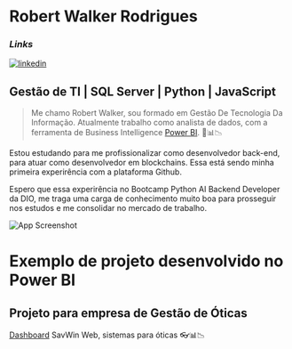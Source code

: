 
# Robert Walker Rodrigues
### *Links*
[![linkedin](https://img.shields.io/badge/linkedin-0A66C2?style=for-the-badge&logo=linkedin&logoColor=white)](https://www.linkedin.com/in/robert-rodrigues-21610110a/)

## Gestão de TI | SQL Server | Python | JavaScript

>Me chamo Robert Walker, sou formado em Gestão De Tecnologia Da Informação. Atualmente trabalho como analista de dados, com a ferramenta de Business Intelligence [Power BI](https://www.microsoft.com/pt-br/power-platform/products/power-bi/landing/free-account?ef_id=_k_CjwKCAjwrvyxBhAbEiwAEg_KgmFPMF9VDr0P5BP3oMAyUA9dyatYpkj1KkET2JNBgU5kPsn2LM-RXRoCRXYQAvD_BwE_k_&OCID=AIDcmmk4cy2ahx_SEM__k_CjwKCAjwrvyxBhAbEiwAEg_KgmFPMF9VDr0P5BP3oMAyUA9dyatYpkj1KkET2JNBgU5kPsn2LM-RXRoCRXYQAvD_BwE_k_&gad_source=1&gclid=CjwKCAjwrvyxBhAbEiwAEg_KgmFPMF9VDr0P5BP3oMAyUA9dyatYpkj1KkET2JNBgU5kPsn2LM-RXRoCRXYQAvD_BwE). 🔎📊📉

Estou estudando para me profissionalizar como desenvolvedor back-end, para atuar como desenvolvedor em blockchains.
Essa está sendo minha primeira experirência com a plataforma Github.

Espero que essa experirência no Bootcamp Python AI Backend Developer da DIO, me traga uma carga de conhecimento muito boa para prosseguir nos estudos e me consolidar no mercado de trabalho.

![App Screenshot](https://media.licdn.com/dms/image/D4D03AQG-KcjgY9s0Ew/profile-displayphoto-shrink_200_200/0/1696974161841?e=1720656000&v=beta&t=mP-7G23Jn-o_VBzERLmfzsgYhoFNx8swQXgQucjIJIU)


# Exemplo de projeto desenvolvido no Power BI
## Projeto para empresa de Gestão de Óticas

[Dashboard](https://app.powerbi.com/view?r=eyJrIjoiYjRjMjk4YzUtNjczZS00ZDBhLWE5ZDItYjQxNTU3ZDJjYTFlIiwidCI6ImEyODJmODAyLTc3NzctNDUwZi1iNjc4LTYzZmE5MmEzNzQyZCJ9) SavWin Web, sistemas para óticas 👓📊📉